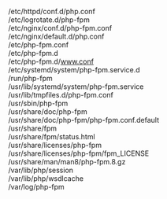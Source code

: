 /etc/httpd/conf.d/php.conf  
/etc/logrotate.d/php-fpm  
/etc/nginx/conf.d/php-fpm.conf  
/etc/nginx/default.d/php.conf  
/etc/php-fpm.conf  
/etc/php-fpm.d  
/etc/php-fpm.d/www.conf  
/etc/systemd/system/php-fpm.service.d  
/run/php-fpm  
/usr/lib/systemd/system/php-fpm.service  
/usr/lib/tmpfiles.d/php-fpm.conf  
/usr/sbin/php-fpm  
/usr/share/doc/php-fpm  
/usr/share/doc/php-fpm/php-fpm.conf.default  
/usr/share/fpm  
/usr/share/fpm/status.html  
/usr/share/licenses/php-fpm  
/usr/share/licenses/php-fpm/fpm_LICENSE  
/usr/share/man/man8/php-fpm.8.gz  
/var/lib/php/session  
/var/lib/php/wsdlcache  
/var/log/php-fpm  
